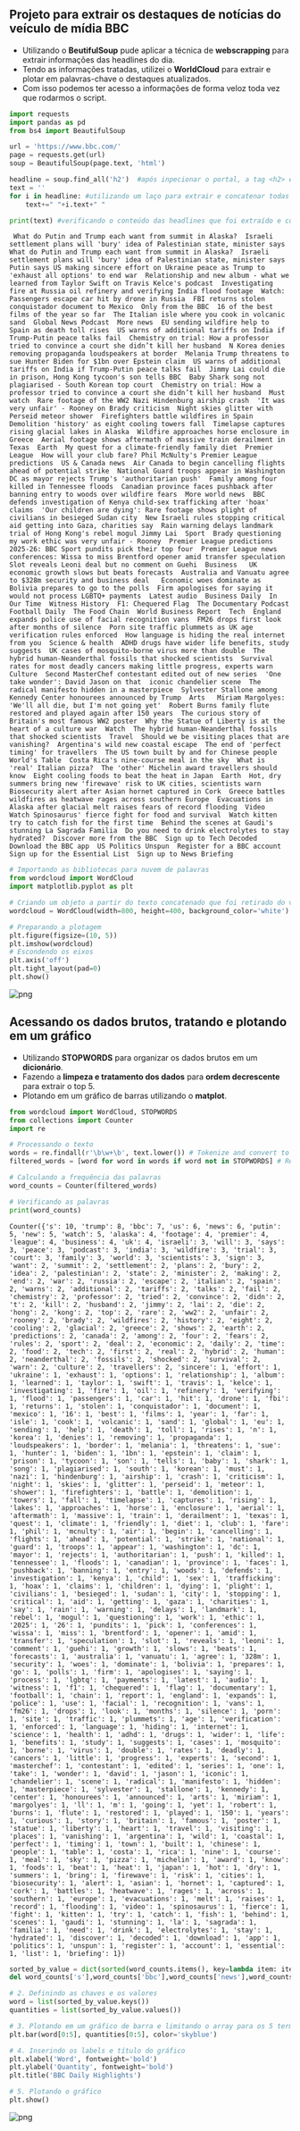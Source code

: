 ## Projeto para extrair os destaques de notícias do veículo de mídia BBC
* Utilizando o **BeutifulSoup** pude aplicar a técnica de **webscrapping** para extrair informações das headlines do dia.
* Tendo as informações tratadas, utilizei o **WorldCloud** para extrair e plotar em palavras-chave o destaques atualizados.
* Com isso podemos ter acesso a informações de forma veloz toda vez que rodarmos o script.  


```python
import requests
import pandas as pd
from bs4 import BeautifulSoup
```


```python
url = 'https://www.bbc.com/'
page = requests.get(url)
soup = BeautifulSoup(page.text, 'html')
```


```python
headline = soup.find_all('h2')  #após inpecionar o portal, a tag <h2> é a que desejamos para coletar as headlines 
text = ''
for i in headline: #utilizando um laço para extrair e concatenar todas as headlines
    text+=" "+i.text+" "
```


```python
print(text) #verificando o conteúdo das headlines que foi extraído e concatenado
```

     What do Putin and Trump each want from summit in Alaska?  Israeli settlement plans will 'bury' idea of Palestinian state, minister says  What do Putin and Trump each want from summit in Alaska?  Israeli settlement plans will 'bury' idea of Palestinian state, minister says  Putin says US making sincere effort on Ukraine peace as Trump to 'exhaust all options' to end war  Relationship and new album - what we learned from Taylor Swift on Travis Kelce's podcast  Investigating fire at Russia oil refinery and verifying India flood footage  Watch: Passengers escape car hit by drone in Russia  FBI returns stolen conquistador document to Mexico  Only from the BBC  16 of the best films of the year so far  The Italian isle where you cook in volcanic sand  Global News Podcast  More news  EU sending wildfire help to Spain as death toll rises  US warns of additional tariffs on India if Trump-Putin peace talks fail  Chemistry on trial: How a professor tried to convince a court she didn’t kill her husband  N Korea denies removing propaganda loudspeakers at border  Melania Trump threatens to sue Hunter Biden for $1bn over Epstein claim  US warns of additional tariffs on India if Trump-Putin peace talks fail  Jimmy Lai could die in prison, Hong Kong tycoon's son tells BBC  Baby Shark song not plagiarised - South Korean top court  Chemistry on trial: How a professor tried to convince a court she didn’t kill her husband  Must watch  Rare footage of the WW2 Nazi Hindenburg airship crash  'It was very unfair' - Rooney on Brady criticism  Night skies glitter with Perseid meteor shower  Firefighters battle wildfires in Spain   Demolition 'history' as eight cooling towers fall  Timelapse captures rising glacial lakes in Alaska  Wildfire approaches horse enclosure in Greece  Aerial footage shows aftermath of massive train derailment in Texas  Earth  My quest for a climate-friendly family diet  Premier League  How will your club fare? Phil McNulty's Premier League predictions  US & Canada news  Air Canada to begin cancelling flights ahead of potential strike  National Guard troops appear in Washington DC as mayor rejects Trump's 'authoritarian push'  Family among four killed in Tennessee floods  Canadian province faces pushback after banning entry to woods over wildfire fears  More world news  BBC defends investigation of Kenya child-sex trafficking after 'hoax' claims  'Our children are dying': Rare footage shows plight of civilians in besieged Sudan city  New Israeli rules stopping critical aid getting into Gaza, charities say  Rain warning delays landmark trial of Hong Kong's rebel mogul Jimmy Lai  Sport  Brady questioning my work ethic was very unfair - Rooney  Premier League predictions 2025-26: BBC Sport pundits pick their top four  Premier League news conferences: Wissa to miss Brentford opener amid transfer speculation  Slot reveals Leoni deal but no comment on Guehi  Business   UK economic growth slows but beats forecasts  Australia and Vanuatu agree to $328m security and business deal   Economic woes dominate as Bolivia prepares to go to the polls  Firm apologises for saying it would not process LGBTQ+ payments  Latest audio  Business Daily  In Our Time  Witness History  F1: Chequered Flag  The Documentary Podcast  Football Daily  The Food Chain  World Business Report  Tech  England expands police use of facial recognition vans  FM26 drops first look after months of silence  Porn site traffic plummets as UK age verification rules enforced  How language is hiding the real internet from you  Science & health  ADHD drugs have wider life benefits, study suggests  UK cases of mosquito-borne virus more than double  The hybrid human-Neanderthal fossils that shocked scientists  Survival rates for most deadly cancers making little progress, experts warn  Culture  Second MasterChef contestant edited out of new series  'One take wonder': David Jason on that  iconic chandelier scene  The radical manifesto hidden in a masterpiece  Sylvester Stallone among Kennedy Center honourees announced by Trump  Arts   Miriam Margolyes: 'We'll all die, but I'm not going yet'  Robert Burns family flute restored and played again after 150 years  The curious story of Britain's most famous WW2 poster  Why the Statue of Liberty is at the heart of a culture war  Watch  The hybrid human-Neanderthal fossils that shocked scientists  Travel  Should we be visiting places that are vanishing?  Argentina's wild new coastal escape  The end of 'perfect timing' for travellers  The US town built by and for Chinese people  World's Table  Costa Rica's nine-course meal in the sky  What is 'real' Italian pizza?  The 'other' Michelin award travellers should know  Eight cooling foods to beat the heat in Japan  Earth  Hot, dry summers bring new 'firewave' risk to UK cities, scientists warn  Biosecurity alert after Asian hornet captured in Cork  Greece battles wildfires as heatwave rages across southern Europe  Evacuations in Alaska after glacial melt raises fears of record flooding  Video  Watch Spinosaurus' fierce fight for food and survival  Watch kitten try to catch fish for the first time  Behind the scenes at Gaudi's stunning La Sagrada Familia  Do you need to drink electrolytes to stay hydrated?  Discover more from the BBC  Sign up to Tech Decoded  Download the BBC app  US Politics Unspun  Register for a BBC account  Sign up for the Essential List  Sign up to News Briefing 
    


```python
# Importando as bibliotecas para nuvem de palavras
from wordcloud import WordCloud
import matplotlib.pyplot as plt

# Criando um objeto a partir do texto concatenado que foi retirado do veículo BBC
wordcloud = WordCloud(width=800, height=400, background_color='white').generate(text)

# Preparando a plotagem
plt.figure(figsize=(10, 5))
plt.imshow(wordcloud)
# Escondendo os eixos
plt.axis('off')
plt.tight_layout(pad=0)
plt.show()
```


    
![png](output_5_0.png)
    


## Acessando os dados brutos, tratando e plotando em um gráfico
* Utilizando **STOPWORDS** para organizar os dados brutos em um **dicionário**.
* Fazendo a **limpeza e tratamento dos dados** para **ordem decrescente** para extrair o top 5.
* Plotando em um gráfico de barras utilizando o **matplot**.  


```python
from wordcloud import WordCloud, STOPWORDS
from collections import Counter
import re

# Processando o texto
words = re.findall(r'\b\w+\b', text.lower()) # Tokenize and convert to lowercase
filtered_words = [word for word in words if word not in STOPWORDS] # Remove stopwords

# Calculando a frequência das palavras
word_counts = Counter(filtered_words)

# Verificando as palavras
print(word_counts)


```

    Counter({'s': 10, 'trump': 8, 'bbc': 7, 'us': 6, 'news': 6, 'putin': 5, 'new': 5, 'watch': 5, 'alaska': 4, 'footage': 4, 'premier': 4, 'league': 4, 'business': 4, 'uk': 4, 'israeli': 3, 'will': 3, 'says': 3, 'peace': 3, 'podcast': 3, 'india': 3, 'wildfire': 3, 'trial': 3, 'court': 3, 'family': 3, 'world': 3, 'scientists': 3, 'sign': 3, 'want': 2, 'summit': 2, 'settlement': 2, 'plans': 2, 'bury': 2, 'idea': 2, 'palestinian': 2, 'state': 2, 'minister': 2, 'making': 2, 'end': 2, 'war': 2, 'russia': 2, 'escape': 2, 'italian': 2, 'spain': 2, 'warns': 2, 'additional': 2, 'tariffs': 2, 'talks': 2, 'fail': 2, 'chemistry': 2, 'professor': 2, 'tried': 2, 'convince': 2, 'didn': 2, 't': 2, 'kill': 2, 'husband': 2, 'jimmy': 2, 'lai': 2, 'die': 2, 'hong': 2, 'kong': 2, 'top': 2, 'rare': 2, 'ww2': 2, 'unfair': 2, 'rooney': 2, 'brady': 2, 'wildfires': 2, 'history': 2, 'eight': 2, 'cooling': 2, 'glacial': 2, 'greece': 2, 'shows': 2, 'earth': 2, 'predictions': 2, 'canada': 2, 'among': 2, 'four': 2, 'fears': 2, 'rules': 2, 'sport': 2, 'deal': 2, 'economic': 2, 'daily': 2, 'time': 2, 'food': 2, 'tech': 2, 'first': 2, 'real': 2, 'hybrid': 2, 'human': 2, 'neanderthal': 2, 'fossils': 2, 'shocked': 2, 'survival': 2, 'warn': 2, 'culture': 2, 'travellers': 2, 'sincere': 1, 'effort': 1, 'ukraine': 1, 'exhaust': 1, 'options': 1, 'relationship': 1, 'album': 1, 'learned': 1, 'taylor': 1, 'swift': 1, 'travis': 1, 'kelce': 1, 'investigating': 1, 'fire': 1, 'oil': 1, 'refinery': 1, 'verifying': 1, 'flood': 1, 'passengers': 1, 'car': 1, 'hit': 1, 'drone': 1, 'fbi': 1, 'returns': 1, 'stolen': 1, 'conquistador': 1, 'document': 1, 'mexico': 1, '16': 1, 'best': 1, 'films': 1, 'year': 1, 'far': 1, 'isle': 1, 'cook': 1, 'volcanic': 1, 'sand': 1, 'global': 1, 'eu': 1, 'sending': 1, 'help': 1, 'death': 1, 'toll': 1, 'rises': 1, 'n': 1, 'korea': 1, 'denies': 1, 'removing': 1, 'propaganda': 1, 'loudspeakers': 1, 'border': 1, 'melania': 1, 'threatens': 1, 'sue': 1, 'hunter': 1, 'biden': 1, '1bn': 1, 'epstein': 1, 'claim': 1, 'prison': 1, 'tycoon': 1, 'son': 1, 'tells': 1, 'baby': 1, 'shark': 1, 'song': 1, 'plagiarised': 1, 'south': 1, 'korean': 1, 'must': 1, 'nazi': 1, 'hindenburg': 1, 'airship': 1, 'crash': 1, 'criticism': 1, 'night': 1, 'skies': 1, 'glitter': 1, 'perseid': 1, 'meteor': 1, 'shower': 1, 'firefighters': 1, 'battle': 1, 'demolition': 1, 'towers': 1, 'fall': 1, 'timelapse': 1, 'captures': 1, 'rising': 1, 'lakes': 1, 'approaches': 1, 'horse': 1, 'enclosure': 1, 'aerial': 1, 'aftermath': 1, 'massive': 1, 'train': 1, 'derailment': 1, 'texas': 1, 'quest': 1, 'climate': 1, 'friendly': 1, 'diet': 1, 'club': 1, 'fare': 1, 'phil': 1, 'mcnulty': 1, 'air': 1, 'begin': 1, 'cancelling': 1, 'flights': 1, 'ahead': 1, 'potential': 1, 'strike': 1, 'national': 1, 'guard': 1, 'troops': 1, 'appear': 1, 'washington': 1, 'dc': 1, 'mayor': 1, 'rejects': 1, 'authoritarian': 1, 'push': 1, 'killed': 1, 'tennessee': 1, 'floods': 1, 'canadian': 1, 'province': 1, 'faces': 1, 'pushback': 1, 'banning': 1, 'entry': 1, 'woods': 1, 'defends': 1, 'investigation': 1, 'kenya': 1, 'child': 1, 'sex': 1, 'trafficking': 1, 'hoax': 1, 'claims': 1, 'children': 1, 'dying': 1, 'plight': 1, 'civilians': 1, 'besieged': 1, 'sudan': 1, 'city': 1, 'stopping': 1, 'critical': 1, 'aid': 1, 'getting': 1, 'gaza': 1, 'charities': 1, 'say': 1, 'rain': 1, 'warning': 1, 'delays': 1, 'landmark': 1, 'rebel': 1, 'mogul': 1, 'questioning': 1, 'work': 1, 'ethic': 1, '2025': 1, '26': 1, 'pundits': 1, 'pick': 1, 'conferences': 1, 'wissa': 1, 'miss': 1, 'brentford': 1, 'opener': 1, 'amid': 1, 'transfer': 1, 'speculation': 1, 'slot': 1, 'reveals': 1, 'leoni': 1, 'comment': 1, 'guehi': 1, 'growth': 1, 'slows': 1, 'beats': 1, 'forecasts': 1, 'australia': 1, 'vanuatu': 1, 'agree': 1, '328m': 1, 'security': 1, 'woes': 1, 'dominate': 1, 'bolivia': 1, 'prepares': 1, 'go': 1, 'polls': 1, 'firm': 1, 'apologises': 1, 'saying': 1, 'process': 1, 'lgbtq': 1, 'payments': 1, 'latest': 1, 'audio': 1, 'witness': 1, 'f1': 1, 'chequered': 1, 'flag': 1, 'documentary': 1, 'football': 1, 'chain': 1, 'report': 1, 'england': 1, 'expands': 1, 'police': 1, 'use': 1, 'facial': 1, 'recognition': 1, 'vans': 1, 'fm26': 1, 'drops': 1, 'look': 1, 'months': 1, 'silence': 1, 'porn': 1, 'site': 1, 'traffic': 1, 'plummets': 1, 'age': 1, 'verification': 1, 'enforced': 1, 'language': 1, 'hiding': 1, 'internet': 1, 'science': 1, 'health': 1, 'adhd': 1, 'drugs': 1, 'wider': 1, 'life': 1, 'benefits': 1, 'study': 1, 'suggests': 1, 'cases': 1, 'mosquito': 1, 'borne': 1, 'virus': 1, 'double': 1, 'rates': 1, 'deadly': 1, 'cancers': 1, 'little': 1, 'progress': 1, 'experts': 1, 'second': 1, 'masterchef': 1, 'contestant': 1, 'edited': 1, 'series': 1, 'one': 1, 'take': 1, 'wonder': 1, 'david': 1, 'jason': 1, 'iconic': 1, 'chandelier': 1, 'scene': 1, 'radical': 1, 'manifesto': 1, 'hidden': 1, 'masterpiece': 1, 'sylvester': 1, 'stallone': 1, 'kennedy': 1, 'center': 1, 'honourees': 1, 'announced': 1, 'arts': 1, 'miriam': 1, 'margolyes': 1, 'll': 1, 'm': 1, 'going': 1, 'yet': 1, 'robert': 1, 'burns': 1, 'flute': 1, 'restored': 1, 'played': 1, '150': 1, 'years': 1, 'curious': 1, 'story': 1, 'britain': 1, 'famous': 1, 'poster': 1, 'statue': 1, 'liberty': 1, 'heart': 1, 'travel': 1, 'visiting': 1, 'places': 1, 'vanishing': 1, 'argentina': 1, 'wild': 1, 'coastal': 1, 'perfect': 1, 'timing': 1, 'town': 1, 'built': 1, 'chinese': 1, 'people': 1, 'table': 1, 'costa': 1, 'rica': 1, 'nine': 1, 'course': 1, 'meal': 1, 'sky': 1, 'pizza': 1, 'michelin': 1, 'award': 1, 'know': 1, 'foods': 1, 'beat': 1, 'heat': 1, 'japan': 1, 'hot': 1, 'dry': 1, 'summers': 1, 'bring': 1, 'firewave': 1, 'risk': 1, 'cities': 1, 'biosecurity': 1, 'alert': 1, 'asian': 1, 'hornet': 1, 'captured': 1, 'cork': 1, 'battles': 1, 'heatwave': 1, 'rages': 1, 'across': 1, 'southern': 1, 'europe': 1, 'evacuations': 1, 'melt': 1, 'raises': 1, 'record': 1, 'flooding': 1, 'video': 1, 'spinosaurus': 1, 'fierce': 1, 'fight': 1, 'kitten': 1, 'try': 1, 'catch': 1, 'fish': 1, 'behind': 1, 'scenes': 1, 'gaudi': 1, 'stunning': 1, 'la': 1, 'sagrada': 1, 'familia': 1, 'need': 1, 'drink': 1, 'electrolytes': 1, 'stay': 1, 'hydrated': 1, 'discover': 1, 'decoded': 1, 'download': 1, 'app': 1, 'politics': 1, 'unspun': 1, 'register': 1, 'account': 1, 'essential': 1, 'list': 1, 'briefing': 1})
    


```python
sorted_by_value = dict(sorted(word_counts.items(), key=lambda item: item[1], reverse=True)) #Ordenando o dicionário
del word_counts['s'],word_counts['bbc'],word_counts['news'],word_counts['new'],word_counts['watch']  #Limpando os termos desnecessários do dicionário
```


```python
# 2. Definindo as chaves e os valores
word = list(sorted_by_value.keys())
quantities = list(sorted_by_value.values())

# 3. Plotando em um gráfico de barra e limitando o array para os 5 termos mais frequentes. 
plt.bar(word[0:5], quantities[0:5], color='skyblue')

# 4. Inserindo os labels e título do gráfico
plt.xlabel('Word', fontweight='bold')
plt.ylabel('Quantity', fontweight='bold')
plt.title('BBC Daily Highlights')

# 5. Plotando o gráfico
plt.show()
```


    
![png](output_9_0.png)
    

